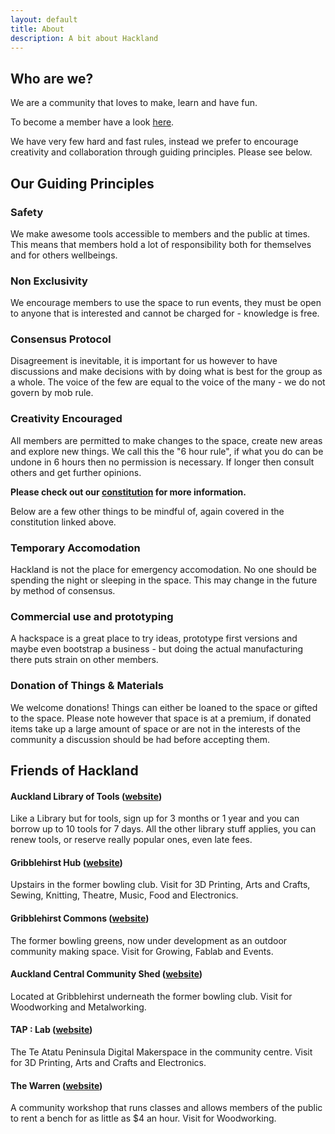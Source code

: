 ```yaml
---
layout: default
title: About
description: A bit about Hackland
---
```


## Who are we?

We are a community that loves to make, learn and have fun.

To become a member have a look [here](/join/).

We have very few hard and fast rules, instead we prefer to encourage creativity and collaboration through guiding principles. Please see below.

## Our Guiding Principles

### Safety

We make awesome tools accessible to members and the public at times. This means that members hold a lot of responsibility both for themselves and for others wellbeings.

### Non Exclusivity

We encourage members to use the space to run events, they must be open to anyone that is interested and cannot be charged for - knowledge is free.

### Consensus Protocol

Disagreement is inevitable, it is important for us however to have discussions and make decisions with by doing what is best for the group as a whole. The voice of the few are equal to the voice of the many - we do not govern by mob rule.

### Creativity Encouraged

All members are permitted to make changes to the space, create new areas and explore new things. We call this the "6 hour rule", if what you do can be undone in 6 hours then no permission is necessary. If longer then consult others and get further opinions.

**Please check out our [constitution](https://github.com/HakLand/Constitution) for more information.**

Below are a few other things to be mindful of, again covered in the constitution linked above.


### Temporary Accomodation

Hackland is not the place for emergency accomodation. No one should be spending the night or sleeping in the space. This may change in the future by method of consensus.

### Commercial use and prototyping

A hackspace is a great place to try ideas, prototype first versions and maybe even bootstrap a business - but doing the actual manufacturing there puts strain on other members.

### Donation of Things & Materials

We welcome donations! Things can either be loaned to the space or gifted to the space. Please note however that space is at a premium, if donated items take up a large amount of space or are not in the interests of the community a discussion should be had before accepting them.


## Friends of Hackland

#### Auckland Library of Tools ([website](https://www.aucklandlibraryoftools.com/))

Like a Library but for tools, sign up for 3 months or 1 year and you can borrow up to 10 tools for 7 days. All the other library stuff applies, you can renew tools, or reserve really popular ones, even late fees.

#### Gribblehirst Hub ([website](https://ghub.nz/))

Upstairs in the former bowling club. Visit for 3D Printing, Arts and Crafts, Sewing, Knitting, Theatre, Music, Food and Electronics.

#### Gribblehirst Commons ([website](https://ghub.nz/))

The former bowling greens, now under development as an outdoor community making space. Visit for Growing, Fablab and Events.

#### Auckland Central Community Shed ([website](https://www.facebook.com/accshed/))

Located at Gribblehirst underneath the former bowling club. Visit for Woodworking and Metalworking.

#### TAP : Lab ([website](http://www.taplab.nz/))

The Te Atatu Peninsula Digital Makerspace in the community centre. Visit for 3D Printing, Arts and Crafts and Electronics.

#### The Warren ([website](https://www.thewarren.nz/))

A community workshop that runs classes and allows members of the public to rent a bench for as little as $4 an hour. Visit for Woodworking.